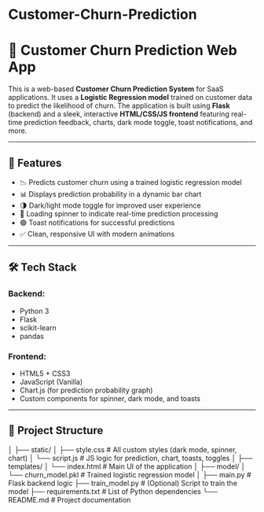 # Customer-Churn-Prediction
# 🔄 Customer Churn Prediction Web App

This is a web-based **Customer Churn Prediction System** for SaaS applications. It uses a **Logistic Regression model** trained on customer data to predict the likelihood of churn. The application is built using **Flask** (backend) and a sleek, interactive **HTML/CSS/JS frontend** featuring real-time prediction feedback, charts, dark mode toggle, toast notifications, and more.

---

## 🚀 Features

- 📉 Predicts customer churn using a trained logistic regression model
- 📊 Displays prediction probability in a dynamic bar chart
- 🌗 Dark/light mode toggle for improved user experience
- 🔄 Loading spinner to indicate real-time prediction processing
- 🟢 Toast notifications for successful predictions
- ✅ Clean, responsive UI with modern animations

---

## 🛠️ Tech Stack

### Backend:
- Python 3
- Flask
- scikit-learn
- pandas

### Frontend:
- HTML5 + CSS3
- JavaScript (Vanilla)
- Chart.js (for prediction probability graph)
- Custom components for spinner, dark mode, and toasts

---

## 📁 Project Structure

│
├── static/
│ ├── style.css # All custom styles (dark mode, spinner, chart)
│ └── script.js # JS logic for prediction, chart, toasts, toggles
│
├── templates/
│ └── index.html # Main UI of the application
│
├── model/
│ └── churn_model.pkl # Trained logistic regression model
│
├── main.py # Flask backend logic
├── train_model.py # (Optional) Script to train the model
├── requirements.txt # List of Python dependencies
└── README.md # Project documentation
